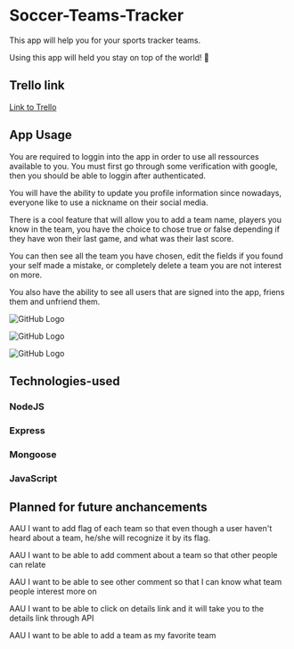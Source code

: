 # Soccer-Teams-Tracker

This app will help you for your sports tracker teams.

Using this app will held you stay on top of the world! 🚀



## Trello link
[Link to Trello](https://trello.com/b/9gxo99jo/unit2-project)





## App Usage

You are required to loggin into the app in order to use all ressources available to you. You must first go through some verification with google, then you should be able to loggin after authenticated.

You will have the ability to update you profile information since nowadays, everyone like to use a nickname on their social media.

There is a cool feature that will allow you to add a team name, players you know in the team, you have the choice to chose true or false depending if they have won their last game, and what was their last score.

You can then see all the team you have chosen, edit the fields if you found your self made a mistake, or completely delete a team you are not interest on more.

You also have the ability to see all users that are signed into the app, friens them and unfriend them.



![GitHub Logo](https://i.imgur.com/RrL7qhn.png)

![GitHub Logo](https://i.imgur.com/ha5GbFT.png)

![GitHub Logo](https://i.imgur.com/tO3bVUt.png)



## Technologies-used

### NodeJS

### Express

### Mongoose

### JavaScript




## Planned for future anchancements

AAU I want to add flag of each team so that even though a user haven't heard about a team, he/she will recognize it by its flag.

AAU I want to be able to add comment about a team so that other people can relate

AAU I want to be able to see other comment so that I can know what team people interest more on

AAU I want to be able to click on details link and it will take you to the details link through API

AAU I want to be able to add a team as my favorite team